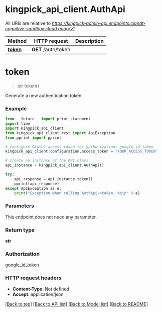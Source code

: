 # kingpick_api_client.AuthApi

All URIs are relative to *https://kingpick-admin-api.endpoints.ciandt-cognitive-sandbox.cloud.goog/v1*

Method | HTTP request | Description
------------- | ------------- | -------------
[**token**](AuthApi.md#token) | **GET** /auth/token | 


# **token**
> str token()



Generate a new authentication token

### Example 
```python
from __future__ import print_statement
import time
import kingpick_api_client
from kingpick_api_client.rest import ApiException
from pprint import pprint

# Configure OAuth2 access token for authorization: google_id_token
kingpick_api_client.configuration.access_token = 'YOUR_ACCESS_TOKEN'

# create an instance of the API class
api_instance = kingpick_api_client.AuthApi()

try: 
    api_response = api_instance.token()
    pprint(api_response)
except ApiException as e:
    print("Exception when calling AuthApi->token: %s\n" % e)
```

### Parameters
This endpoint does not need any parameter.

### Return type

**str**

### Authorization

[google_id_token](../README.md#google_id_token)

### HTTP request headers

 - **Content-Type**: Not defined
 - **Accept**: application/json

[[Back to top]](#) [[Back to API list]](../README.md#documentation-for-api-endpoints) [[Back to Model list]](../README.md#documentation-for-models) [[Back to README]](../README.md)

